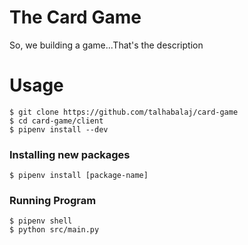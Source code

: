 # The Card Game
So, we building a game...That's the description 

# Usage
```
$ git clone https://github.com/talhabalaj/card-game
$ cd card-game/client
$ pipenv install --dev
```
### Installing new packages
```
$ pipenv install [package-name]
```
### Running Program
```
$ pipenv shell
$ python src/main.py
```
